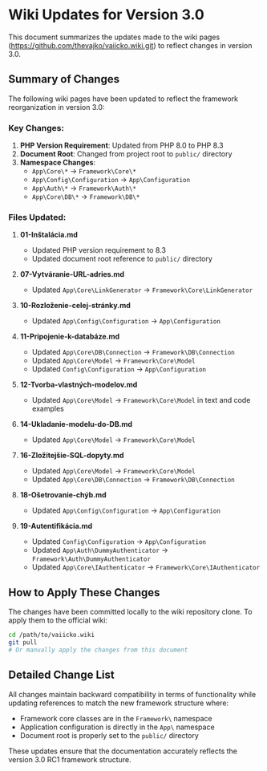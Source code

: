 # Wiki Updates for Version 3.0

This document summarizes the updates made to the wiki pages (https://github.com/thevajko/vaiicko.wiki.git) to reflect changes in version 3.0.

## Summary of Changes

The following wiki pages have been updated to reflect the framework reorganization in version 3.0:

### Key Changes:

1. **PHP Version Requirement**: Updated from PHP 8.0 to PHP 8.3
2. **Document Root**: Changed from project root to `public/` directory
3. **Namespace Changes**:
   - `App\Core\*` → `Framework\Core\*`
   - `App\Config\Configuration` → `App\Configuration`
   - `App\Auth\*` → `Framework\Auth\*`
   - `App\Core\DB\*` → `Framework\DB\*`

### Files Updated:

1. **01-Inštalácia.md**
   - Updated PHP version requirement to 8.3
   - Updated document root reference to `public/` directory

2. **07-Vytváranie-URL-adries.md**
   - Updated `App\Core\LinkGenerator` → `Framework\Core\LinkGenerator`

3. **10-Rozloženie-celej-stránky.md**
   - Updated `App\Config\Configuration` → `App\Configuration`

4. **11-Pripojenie-k-databáze.md**
   - Updated `App\Core\DB\Connection` → `Framework\DB\Connection`
   - Updated `App\Core\Model` → `Framework\Core\Model`
   - Updated `Config\Configuration` → `App\Configuration`

5. **12-Tvorba-vlastných-modelov.md**
   - Updated `App\Core\Model` → `Framework\Core\Model` in text and code examples

6. **14-Ukladanie-modelu-do-DB.md**
   - Updated `App\Core\Model` → `Framework\Core\Model`

7. **16-Zložitejšie-SQL-dopyty.md**
   - Updated `App\Core\Model` → `Framework\Core\Model`
   - Updated `App\Core\DB\Connection` → `Framework\DB\Connection`

8. **18-Ošetrovanie-chýb.md**
   - Updated `App\Config\Configuration` → `App\Configuration`

9. **19-Autentifikácia.md**
   - Updated `Config\Configuration` → `App\Configuration`
   - Updated `App\Auth\DummyAuthenticator` → `Framework\Auth\DummyAuthenticator`
   - Updated `App\Core\IAuthenticator` → `Framework\Core\IAuthenticator`

## How to Apply These Changes

The changes have been committed locally to the wiki repository clone. To apply them to the official wiki:

```bash
cd /path/to/vaiicko.wiki
git pull
# Or manually apply the changes from this document
```

## Detailed Change List

All changes maintain backward compatibility in terms of functionality while updating references to match the new framework structure where:
- Framework core classes are in the `Framework\` namespace
- Application configuration is directly in the `App\` namespace
- Document root is properly set to the `public/` directory

These updates ensure that the documentation accurately reflects the version 3.0 RC1 framework structure.
